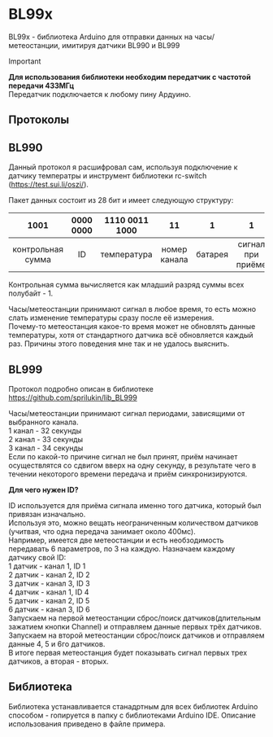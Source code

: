 # BL99x
BL99x - библиотека Arduino для отправки данных на часы/метеостанции, имитируя датчики BL990 и BL999

 >[!IMPORTANT]
**Для использования библиотеки необходим передатчик с частотой передачи 433МГц**  
Передатчик подключается к любому пину Ардуино.

## Протоколы

## BL990

Данный протокол я расшифровал сам, используя подключение к датчику температры и инструмент библиотеки rc-switch (https://test.sui.li/oszi/).

Пакет данных состоит из 28 бит и имеет следующую структуру:

|1001|0000 0000|1110 0011 1000|11|1|1|
|:-:|:-:|:-:|:-:|:-:|:-:|
|контрольная сумма|ID|температура|номер канала|батарея|сигнал при приёме|

Контрольная сумма вычисляется как младший разряд суммы всех полубайт - 1.

Часы/метеостанции принимают сигнал в любое время, то есть можно слать изменение температуры сразу после её измерения.  
Почему-то метеостанция какое-то время может не обновлять данные температуры, хотя от стандартного датчика всё обновляется каждый раз. Причины этого поведения мне так и не удалось выяснить.

## BL999

Протокол подробно описан в библиотеке https://github.com/sprilukin/lib_BL999

Часы/метеостанции принимают сигнал периодами, зависящими от выбранного канала.  
1 канал - 32 секунды  
2 канал - 33 секунды  
3 канал - 34 секунды  
Если по какой-то причине сигнал не был принят, приём начинает осуществлятся со сдвигом вверх на одну секунду, в результате чего в течении некоторого времени передача и приём синхронизируются.

**Для чего нужен ID?**

ID используется для приёма сигнала именно того датчика, который был привязан изначально.  
Используя это, можно вещать неограниченным количеством датчиков (учитвая, что одна передача занимает около 400мс).  
Например, имеется две метеостанции и есть необзодимость передавать 6 параметров, по 3 на каждую. Назначаем каждому датчику свой ID:  
1 датчик - канал 1, ID 1  
2 датчик - канал 2, ID 2  
3 датчик - канал 3, ID 3  
4 датчик - канал 1, ID 4  
5 датчик - канал 2, ID 5  
6 датчик - канал 3, ID 6  
Запускаем на первой метеостанции сброс/поиск датчиков(длительным зажатием кнопки Channel) и отправляем данные первых трёх датчиков.  
Запускаем на второй метеостанции сброс/поиск датчиков и отправляем данные 4, 5 и 6го датчиков.  
В итоге первая метеостанция будет показывать сигнал первых трех датчиков, а вторая - вторых.

## Библиотека

Библиотека устанавливается станадртным для всех библиотек Arduino способом - rопируется в папку с библиотеками Arduino IDE.
Описание использования приведено в файле примера.
